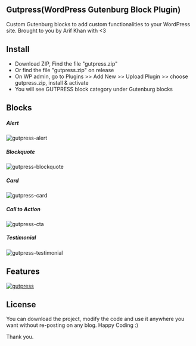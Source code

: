 ## Gutpress(WordPress Gutenburg Block Plugin)
Custom Gutenburg blocks to add custom functionalities to your WordPress site. Brought to you by Arif Khan with <3

## Install
- Download ZIP, Find the file "gutpress.zip"
- Or find the file "gutpress.zip" on release
- On WP admin, go to Plugins >> Add New >> Upload Plugin >> choose gutpress.zip, install & activate
- You will see GUTPRESS block category under Gutenburg blocks

## Blocks
##### Alert
![gutpress-alert](https://www.arif-khan.net/project/github/alert.png?a=1)
##### Blockquote
![gutpress-blockquote](https://www.arif-khan.net/project/github/blockquote.png?a=1)
##### Card
![gutpress-card](https://www.arif-khan.net/project/github/card.png?a=2)
##### Call to Action
![gutpress-cta](https://www.arif-khan.net/project/github/cta.png?a=1)
##### Testimonial
![gutpress-testimonial](https://www.arif-khan.net/project/github/testimonial.png?a=1)

## Features
[![gutpress](https://img.youtube.com/vi/ZFqWmo8vCBc/0.jpg)](https://www.youtube.com/watch?v=ZFqWmo8vCBc)

## License
You can download the project, modify the code and use it anywhere you want without re-posting on any blog. Happy Coding :)

Thank you.
